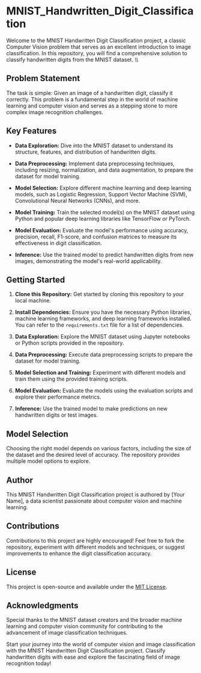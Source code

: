 # MNIST_Handwritten_Digit_Classification


Welcome to the MNIST Handwritten Digit Classification project, a classic Computer Vision problem that serves as an excellent introduction to image classification. In this repository, you will find a comprehensive solution to classify handwritten digits from the MNIST dataset.
\\\
## Problem Statement

The task is simple: Given an image of a handwritten digit, classify it correctly. This problem is a fundamental step in the world of machine learning and computer vision and serves as a stepping stone to more complex image recognition challenges.

## Key Features

- **Data Exploration:** Dive into the MNIST dataset to understand its structure, features, and distribution of handwritten digits.

- **Data Preprocessing:** Implement data preprocessing techniques, including resizing, normalization, and data augmentation, to prepare the dataset for model training.

- **Model Selection:** Explore different machine learning and deep learning models, such as Logistic Regression, Support Vector Machine (SVM), Convolutional Neural Networks (CNNs), and more.

- **Model Training:** Train the selected model(s) on the MNIST dataset using Python and popular deep learning libraries like TensorFlow or PyTorch.

- **Model Evaluation:** Evaluate the model's performance using accuracy, precision, recall, F1-score, and confusion matrices to measure its effectiveness in digit classification.

- **Inference:** Use the trained model to predict handwritten digits from new images, demonstrating the model's real-world applicability.

## Getting Started

1. **Clone this Repository:** Get started by cloning this repository to your local machine.

2. **Install Dependencies:** Ensure you have the necessary Python libraries, machine learning frameworks, and deep learning frameworks installed. You can refer to the `requirements.txt` file for a list of dependencies.

3. **Data Exploration:** Explore the MNIST dataset using Jupyter notebooks or Python scripts provided in the repository.

4. **Data Preprocessing:** Execute data preprocessing scripts to prepare the dataset for model training.

5. **Model Selection and Training:** Experiment with different models and train them using the provided training scripts.

6. **Model Evaluation:** Evaluate the models using the evaluation scripts and explore their performance metrics.

7. **Inference:** Use the trained model to make predictions on new handwritten digits or test images.

## Model Selection

Choosing the right model depends on various factors, including the size of the dataset and the desired level of accuracy. The repository provides multiple model options to explore.

## Author

This MNIST Handwritten Digit Classification project is authored by [Your Name], a data scientist passionate about computer vision and machine learning.

## Contributions

Contributions to this project are highly encouraged! Feel free to fork the repository, experiment with different models and techniques, or suggest improvements to enhance the digit classification accuracy.

## License

This project is open-source and available under the [MIT License](LICENSE.md).

## Acknowledgments

Special thanks to the MNIST dataset creators and the broader machine learning and computer vision community for contributing to the advancement of image classification techniques.

Start your journey into the world of computer vision and image classification with the MNIST Handwritten Digit Classification project. Classify handwritten digits with ease and explore the fascinating field of image recognition today!
